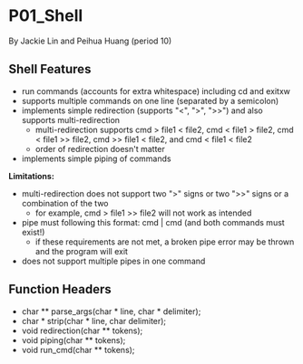 # P01_Shell
By Jackie Lin and Peihua Huang (period 10)

## Shell Features
* run commands (accounts for extra whitespace) including cd and exitxw
* supports multiple commands on one line (separated by a semicolon)
* implements simple redirection (supports "<", ">", ">>") and also supports multi-redirection
  * multi-redirection supports cmd > file1 < file2, cmd < file1 > file2, cmd < file1 >> file2, cmd >> file1 < file2, and cmd < file1 < file2
  * order of redirection doesn't matter
* implements simple piping of commands

  
**Limitations:**
* multi-redirection does not support two ">" signs or two ">>" signs or a combination of the two
  * for example, cmd > file1 >> file2 will not work as intended
* pipe must following this format: cmd | cmd (and both commands must exist!)
  * if these requirements are not met, a broken pipe error may be thrown and the program will exit
* does not support multiple pipes in one command

## Function Headers
* char ** parse_args(char * line, char * delimiter);
* char * strip(char * line, char delimiter);
* void redirection(char ** tokens);
* void piping(char ** tokens);
* void run_cmd(char ** tokens);
